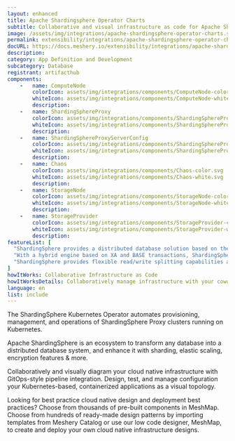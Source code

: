 ```yaml
---
layout: enhanced
title: Apache Shardingsphere Operator Charts
subtitle: Collaborative and visual infrastructure as code for Apache Shardingsphere Operator Charts
image: /assets/img/integrations/apache-shardingsphere-operator-charts.svg
permalink: extensibility/integrations/apache-shardingsphere-operator-charts
docURL: https://docs.meshery.io/extensibility/integrations/apache-shardingsphere-operator-charts
description: 
category: App Definition and Development
subcategory: Database
registrant: artifacthub
components: 
	-	name: ComputeNode
		colorIcon: assets/img/integrations/components/ComputeNode-color.svg
		whiteIcon: assets/img/integrations/components/ComputeNode-white.svg
		description: 
	-	name: ShardingSphereProxy
		colorIcon: assets/img/integrations/components/ShardingSphereProxy-color.svg
		whiteIcon: assets/img/integrations/components/ShardingSphereProxy-white.svg
		description: 
	-	name: ShardingSphereProxyServerConfig
		colorIcon: assets/img/integrations/components/ShardingSphereProxyServerConfig-color.svg
		whiteIcon: assets/img/integrations/components/ShardingSphereProxyServerConfig-white.svg
		description: 
	-	name: Chaos
		colorIcon: assets/img/integrations/components/Chaos-color.svg
		whiteIcon: assets/img/integrations/components/Chaos-white.svg
		description: 
	-	name: StorageNode
		colorIcon: assets/img/integrations/components/StorageNode-color.svg
		whiteIcon: assets/img/integrations/components/StorageNode-white.svg
		description: 
	-	name: StorageProvider
		colorIcon: assets/img/integrations/components/StorageProvider-color.svg
		whiteIcon: assets/img/integrations/components/StorageProvider-white.svg
		description: 
featureList: [
  "ShardingSphere provides a distributed database solution based on the underlying database, which can scale computing and storage horizontally.",
  "With a hybrid engine based on XA and BASE transactions, ShardingSphere provides distributed transaction capabilities on top of standalone databases, enabling data security across underlying data sources.",
  "ShardingSphere provides flexible read/write splitting capabilities and can achieve read access load balancing based on the understanding of SQL semantics and the ability to perceive the underlying database topology."
]
howItWorks: Collaborative Infrastructure as Code
howItWorksDetails: Collaboratively manage infrastructure with your coworkers synchronously sharing the same designs.
language: en
list: include
---
```

<p>
The ShardingSphere Kubernetes Operator automates provisioning, management, and operations of ShardingSphere Proxy clusters running on Kubernetes.
</p>
<p>Apache ShardingSphere is an ecosystem to transform any database into a distributed database system, and enhance it with sharding, elastic scaling, encryption features & more.</p>
<p>
    Collaboratively and visually diagram your cloud native infrastructure with GitOps-style pipeline integration. Design, test, and manage configuration your Kubernetes-based, containerized applications as a visual topology.
</p>
<p>
    Looking for best practice cloud native design and deployment best practices? Choose from thousands of pre-built components in MeshMap. Choose from hundreds of ready-made design patterns by importing templates from Meshery Catalog or use our low code designer, MeshMap, to create and deploy your own cloud native infrastructure designs.
</p>
